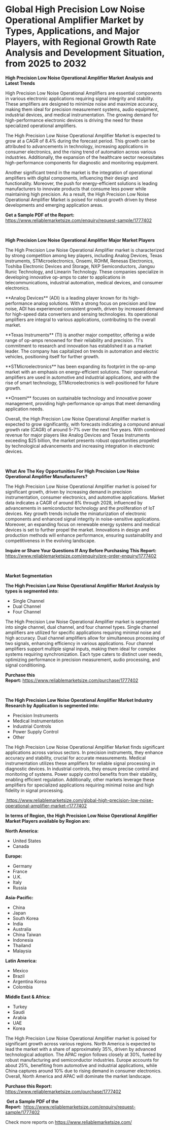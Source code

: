<p><h1>Global High Precision Low Noise Operational Amplifier Market by Types, Applications, and Major Players, with Regional Growth Rate Analysis and Development Situation, from 2025 to 2032</h1></p><p><strong>High Precision Low Noise Operational Amplifier Market Analysis and Latest Trends</strong></p>
<p><p>High Precision Low Noise Operational Amplifiers are essential components in various electronic applications requiring signal integrity and stability. These amplifiers are designed to minimize noise and maximize accuracy, making them ideal for precision measurement systems, audio equipment, industrial devices, and medical instrumentation. The growing demand for high-performance electronic devices is driving the need for these specialized operational amplifiers.</p><p>The High Precision Low Noise Operational Amplifier Market is expected to grow at a CAGR of 8.4% during the forecast period. This growth can be attributed to advancements in technology, increasing applications in consumer electronics, and the rising trend of automation across various industries. Additionally, the expansion of the healthcare sector necessitates high-performance components for diagnostic and monitoring equipment. </p><p>Another significant trend in the market is the integration of operational amplifiers with digital components, influencing their design and functionality. Moreover, the push for energy-efficient solutions is leading manufacturers to innovate products that consume less power while maintaining high precision. As a result, the High Precision Low Noise Operational Amplifier Market is poised for robust growth driven by these developments and emerging application areas.</p></p>
<p><strong>Get a Sample PDF of the Report:&nbsp;</strong> <a href="https://www.reliablemarketsize.com/enquiry/request-sample/1777402?utm_campaign=1103&utm_medium=2&utm_source=Github&utm_content=ia&utm_term=13022025&utm_id=high-precision-low-noise-operational-amplifier">https://www.reliablemarketsize.com/enquiry/request-sample/1777402</a></p>
<p>&nbsp;</p>
<p><strong>High Precision Low Noise Operational Amplifier Major Market Players</strong></p>
<p><p>The High Precision Low Noise Operational Amplifier market is characterized by strong competition among key players, including Analog Devices, Texas Instruments, STMicroelectronics, Onsemi, ROHM, Renesas Electronics, Toshiba Electronic Devices and Storage, NXP Semiconductors, Jiangsu Runic Technology, and Linearin Technology. These companies specialize in developing innovative op-amps to cater to applications in telecommunications, industrial automation, medical devices, and consumer electronics.</p><p>**Analog Devices** (ADI) is a leading player known for its high-performance analog solutions. With a strong focus on precision and low noise, ADI has experienced consistent growth, driven by increased demand for high-speed data converters and sensing technologies. Its operational amplifiers are integral to various applications, contributing to the overall market.</p><p>**Texas Instruments** (TI) is another major competitor, offering a wide range of op-amps renowned for their reliability and precision. TI's commitment to research and innovation has established it as a market leader. The company has capitalized on trends in automation and electric vehicles, positioning itself for further growth.</p><p>**STMicroelectronics** has been expanding its footprint in the op-amp market with an emphasis on energy-efficient solutions. Their operational amplifiers are used in automotive and industrial applications, and with the rise of smart technology, STMicroelectronics is well-positioned for future growth.</p><p>**Onsemi** focuses on sustainable technology and innovative power management, providing high-performance op-amps that meet demanding application needs. </p><p>Overall, the High Precision Low Noise Operational Amplifier market is expected to grow significantly, with forecasts indicating a compound annual growth rate (CAGR) of around 5-7% over the next five years. With combined revenue for major players like Analog Devices and Texas Instruments exceeding $25 billion, the market presents robust opportunities propelled by technological advancements and increasing integration in electronic devices.</p></p>
<p>&nbsp;</p>
<p><strong>What Are The Key Opportunities For High Precision Low Noise Operational Amplifier Manufacturers?</strong></p>
<p><p>The High Precision Low Noise Operational Amplifier market is poised for significant growth, driven by increasing demand in precision instrumentation, consumer electronics, and automotive applications. Market data indicates a CAGR of around 8% through 2028, influenced by advancements in semiconductor technology and the proliferation of IoT devices. Key growth trends include the miniaturization of electronic components and enhanced signal integrity in noise-sensitive applications. Moreover, an expanding focus on renewable energy systems and medical devices is set to further propel the market. Innovations in design and production methods will enhance performance, ensuring sustainability and competitiveness in the evolving landscape.</p></p>
<p><strong>Inquire or Share Your Questions If Any Before Purchasing This Report:</strong> <a href="https://www.reliablemarketsize.com/enquiry/pre-order-enquiry/1777402?utm_campaign=1103&utm_medium=2&utm_source=Github&utm_content=ia&utm_term=13022025&utm_id=high-precision-low-noise-operational-amplifier">https://www.reliablemarketsize.com/enquiry/pre-order-enquiry/1777402</a></p>
<p>&nbsp;</p>
<p><strong>Market Segmentation</strong></p>
<p><strong>The High Precision Low Noise Operational Amplifier Market Analysis by types is segmented into:</strong></p>
<p><ul><li>Single Channel</li><li>Dual Channel</li><li>Four Channel</li></ul></p>
<p><p>The High Precision Low Noise Operational Amplifier market is segmented into single channel, dual channel, and four channel types. Single channel amplifiers are utilized for specific applications requiring minimal noise and high accuracy. Dual channel amplifiers allow for simultaneous processing of two signals, enhancing efficiency in various applications. Four channel amplifiers support multiple signal inputs, making them ideal for complex systems requiring synchronization. Each type caters to distinct user needs, optimizing performance in precision measurement, audio processing, and signal conditioning.</p></p>
<p><strong>Purchase this Report:&nbsp;</strong><a href="https://www.reliablemarketsize.com/purchase/1777402?utm_campaign=1103&utm_medium=2&utm_source=Github&utm_content=ia&utm_term=13022025&utm_id=high-precision-low-noise-operational-amplifier">https://www.reliablemarketsize.com/purchase/1777402</a></p>
<p>&nbsp;</p>
<p><strong>The High Precision Low Noise Operational Amplifier Market Industry Research by Application is segmented into:</strong></p>
<p><ul><li>Precision Instruments</li><li>Medical Instrumentation</li><li>Industrial Controls</li><li>Power Supply Control</li><li>Other</li></ul></p>
<p><p>The High Precision Low Noise Operational Amplifier Market finds significant applications across various sectors. In precision instruments, they enhance accuracy and stability, crucial for accurate measurements. Medical instrumentation utilizes these amplifiers for reliable signal processing in diagnostic devices. In industrial controls, they ensure precise control and monitoring of systems. Power supply control benefits from their stability, enabling efficient regulation. Additionally, other markets leverage these amplifiers for specialized applications requiring minimal noise and high fidelity in signal processing.</p></p>
<p><a href="https://www.reliablemarketsize.com/global-high-precision-low-noise-operational-amplifier-market-r1777402?utm_campaign=1103&utm_medium=2&utm_source=Github&utm_content=ia&utm_term=13022025&utm_id=high-precision-low-noise-operational-amplifier">&nbsp;https://www.reliablemarketsize.com/global-high-precision-low-noise-operational-amplifier-market-r1777402</a></p>
<p><strong>In terms of Region, the High Precision Low Noise Operational Amplifier Market Players available by Region are:</strong></p>
<p>
    <p> <strong> North America: </strong>
        <ul>
            <li>United States</li>
            <li>Canada</li>
        </ul>
        </p> 
    <p> <strong> Europe: </strong>
        <ul>
            <li>Germany</li>
            <li>France</li>
            <li>U.K.</li>
            <li>Italy</li>
            <li>Russia</li>
        </ul>
        </p> 
    <p> <strong> Asia-Pacific: </strong>
        <ul>
            <li>China</li>
            <li>Japan</li>
            <li>South Korea</li>
            <li>India</li>
            <li>Australia</li>
            <li>China Taiwan</li>
            <li>Indonesia</li>
            <li>Thailand</li>
            <li>Malaysia</li>
        </ul>
        </p> 
    <p> <strong> Latin America: </strong>
        <ul>
            <li>Mexico</li>
            <li>Brazil</li>
            <li>Argentina Korea</li>
            <li>Colombia</li>
        </ul>
        </p> 
    <p> <strong> Middle East & Africa: </strong>
        <ul>
            <li>Turkey</li>
            <li>Saudi</li>
            <li>Arabia</li>
            <li>UAE</li>
            <li>Korea</li>
        </ul>
    </p>
    </p>
<p><p>The High Precision Low Noise Operational Amplifier market is poised for significant growth across various regions. North America is expected to lead the market with a share of approximately 35%, driven by advanced technological adoption. The APAC region follows closely at 30%, fueled by robust manufacturing and semiconductor industries. Europe accounts for about 25%, benefiting from automotive and industrial applications, while China captures around 10% due to rising demand in consumer electronics. Overall, North America and APAC will dominate the market landscape.</p></p>
<p><strong>Purchase this Report: </strong><a href="https://www.reliablemarketsize.com/purchase/1777402?utm_campaign=1103&utm_medium=2&utm_source=Github&utm_content=ia&utm_term=13022025&utm_id=high-precision-low-noise-operational-amplifier">https://www.reliablemarketsize.com/purchase/1777402</a></p>
<p>&nbsp;<strong>Get a Sample PDF of the Report:&nbsp;&nbsp;</strong><a href="https://www.reliablemarketsize.com/enquiry/request-sample/1777402?utm_campaign=1103&utm_medium=2&utm_source=Github&utm_content=ia&utm_term=13022025&utm_id=high-precision-low-noise-operational-amplifier">https://www.reliablemarketsize.com/enquiry/request-sample/1777402</a></p>
<p><strong></strong></p>
<p>Check more reports on <a href="https://www.reliablemarketsize.com/?utm_campaign=1103&utm_medium=2&utm_source=Github&utm_content=ia&utm_term=13022025&utm_id=high-precision-low-noise-operational-amplifier">https://www.reliablemarketsize.com/</a></p>